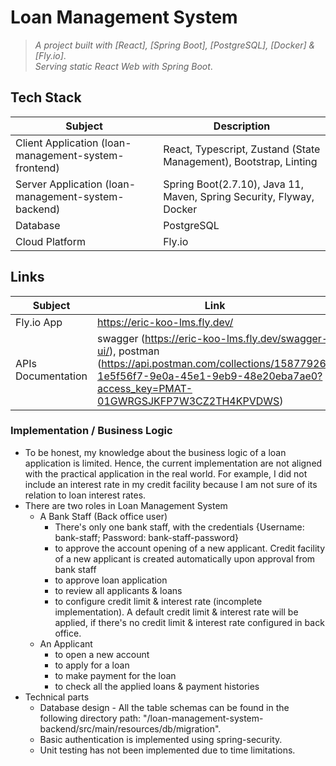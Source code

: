 # Loan Management System
> _A project built with [React], [Spring Boot], [PostgreSQL], [Docker] & [Fly.io]_.
> <br/>
> _Serving static React Web with Spring Boot_.

## Tech Stack
| Subject                                              | Description                                                          |
|------------------------------------------------------|----------------------------------------------------------------------|
| Client Application (loan-management-system-frontend) | React, Typescript, Zustand (State Management), Bootstrap, Linting    |
| Server Application (loan-management-system-backend)  | Spring Boot(2.7.10), Java 11, Maven, Spring Security, Flyway, Docker |
| Database                                             | PostgreSQL                                                           |
| Cloud Platform                                       | Fly.io                                                               |

## Links
| Subject            | Link                                                           |
|--------------------|----------------------------------------------------------------|
| Fly.io App         | https://eric-koo-lms.fly.dev/                                  |
| APIs Documentation | swagger (https://eric-koo-lms.fly.dev/swagger-ui/), postman (https://api.postman.com/collections/15877926-1e5f56f7-9e0a-45e1-9eb9-48e20eba7ae0?access_key=PMAT-01GWRGSJKFP7W3CZ2TH4KPVDWS) |

### Implementation / Business Logic
- To be honest, my knowledge about the business logic of a loan application is limited. Hence, the current implementation are not aligned with the practical application in the real world. For example, I did not include an interest rate in my credit facility because I am not sure of its relation to loan interest rates.
- There are two roles in Loan Management System
  - A Bank Staff (Back office user) 
    - There's only one bank staff, with the credentials {Username: bank-staff; Password: bank-staff-password}
    - to approve the account opening of a new applicant. Credit facility of a new applicant is created automatically upon approval from bank staff
    - to approve loan application
    - to review all applicants & loans
    - to configure credit limit & interest rate (incomplete implementation). A default credit limit & interest rate will be applied, if there's no credit limit & interest rate configured in back office.
  - An Applicant
    - to open a new account
    - to apply for a loan 
    - to make payment for the loan
    - to check all the applied loans & payment histories
- Technical parts
  - Database design - All the table schemas can be found in the following directory path: "/loan-management-system-backend/src/main/resources/db/migration".
  - Basic authentication is implemented using spring-security.
  - Unit testing has not been implemented due to time limitations. 